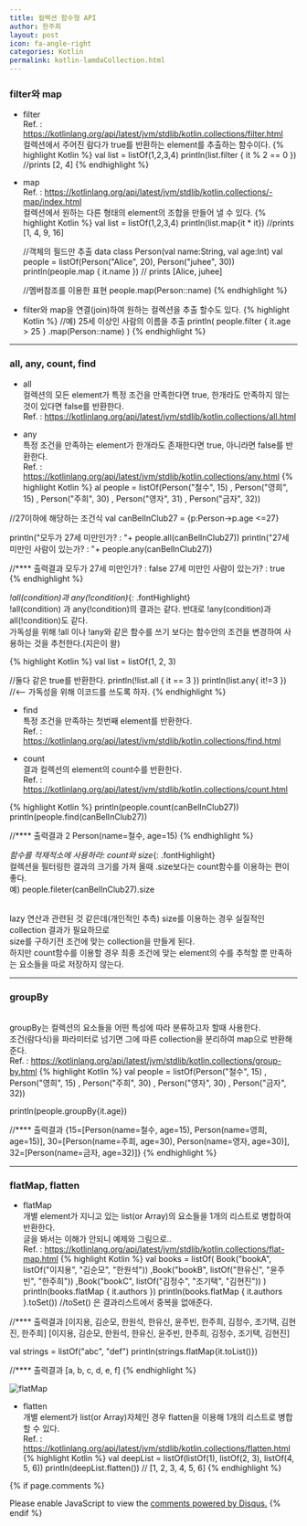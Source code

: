 ```yaml
---
title: 컬렉션 함수형 API
author: 한주희
layout: post
icon: fa-angle-right
categories: Kotlin
permalink: kotlin-lamdaCollection.html
---
```


### filter와 map
* filter
<br>Ref. : https://kotlinlang.org/api/latest/jvm/stdlib/kotlin.collections/filter.html
<br>컬렉션에서 주어진 람다가 true를 반환하는 element를 추출하는 함수이다.
{% highlight Kotlin %}
val list = listOf(1,2,3,4)
println(list.filter { it % 2 == 0 }) //prints [2, 4]
{% endhighlight %}

* map
<br>Ref. : https://kotlinlang.org/api/latest/jvm/stdlib/kotlin.collections/-map/index.html
<br>컬렉션에서 원하는 다른 형태의 element의 조합을 만들어 낼 수 있다.
{% highlight Kotlin %}
  val list = listOf(1,2,3,4)
  println(list.map{it * it}) //prints [1, 4, 9, 16]

  //객체의 필드만 추출
  data class Person(val name:String, val age:Int)
  val people = listOf(Person("Alice", 20), Person("juhee", 30))
  println(people.map { it.name })  // prints [Alice, juhee]

  //멤버참조를 이용한 표현
  people.map(Person::name)
{% endhighlight %}

* filter와 map을 연결(join)하여 원하는 컬렉션을 추출 할수도 있다.
{% highlight Kotlin %}
//예) 25세 이상인 사람의 이름을 추출
println(
      people.filter { it.age > 25 }
              .map(Person::name)
)
{% endhighlight %}


---
### all, any, count, find
* all
<br>컬렉션의 모든 element가 특정 조건을 만족한다면 true, 한개라도 만족하지 않는 것이 있다면 false를 반환한다.
<br>Ref. : https://kotlinlang.org/api/latest/jvm/stdlib/kotlin.collections/all.html

* any
<br>특정 조건을 만족하는 element가 한개라도 존재한다면 true, 아니라면 false를 반환한다.
<br>Ref. : https://kotlinlang.org/api/latest/jvm/stdlib/kotlin.collections/any.html
{% highlight Kotlin %}
al people = listOf(Person("철수", 15)
        , Person("영희", 15)
        , Person("주희", 30)
        , Person("영자", 31)
        , Person("금자", 32))

//27이하에 해당하는 조건식
val canBelInClub27 =  {p:Person->p.age <=27}

println("모두가 27세 미만인가? : "+ people.all(canBelInClub27))
println("27세 미만인 사람이 있는가? : "+ people.any(canBelInClub27))


//**** 출력결과
모두가 27세 미만인가? : false
27세 미만인 사람이 있는가? : true
{% endhighlight %}

*!all(condition)과 any(!condition)*{: .fontHighlight}
<br>!all(condition) 과 any(!condition)의 결과는 같다. 반대로 !any(condition)과 all(!condition)도 같다.
<br>가독성을 위해 !all  이나 !any와 같은 함수를 쓰기 보다는 함수안의 조건을 변경하여 사용하는 것을 추천한다.(지은이 왈)

{% highlight Kotlin %}
val list = listOf(1, 2, 3)

//둘다 같은 true를 반환한다.
println(!list.all { it == 3 })
println(list.any{ it!=3 })  //<-- 가독성을 위해 이코드를 쓰도록 하자.
{% endhighlight %}


* find
<br>특정 조건을 만족하는 첫번째 element를 반환한다.
<br>Ref. : https://kotlinlang.org/api/latest/jvm/stdlib/kotlin.collections/find.html

* count
<br>결과 컬렉션의 element의 count수를 반환한다.
<br>Ref. : https://kotlinlang.org/api/latest/jvm/stdlib/kotlin.collections/count.html

{% highlight Kotlin %}
println(people.count(canBelInClub27))
println(people.find(canBelInClub27))

//****  출력결과
2
Person(name=철수, age=15)
{% endhighlight %}

*함수를 적재적소에 사용하라: count와 size*{: .fontHighlight}
<br>컬렉션을 필터링한 결과의 크기를 가져 올때 .size보다는 count함수를 이용하는 편이 좋다.
<br>예) people.fileter(canBelInClub27).size

<span class="fontHighlight2"><br>lazy 연산과 관련된 것 같은데(개인적인 추측) size를 이용하는 경우 실질적인 collection 결과가 필요하므로
<br>size를 구하기전 조건에 맞는 collection을 만들게 된다.
<br>하지만 count함수를 이용할 경우 최종 조건에 맞는 element의 수를 추척할 뿐 만족하는 요소들을 따로 저장하지 않는다.</span>

---
### groupBy
<br>groupBy는 컬렉션의 요소들을 어떤 특성에 따라 분류하고자 할때 사용한다.
<br>조건(람다식)을 파라미터로 넘기면 그에 따른 collection을 분리하여 map으로 반환해 준다.   
Ref. : https://kotlinlang.org/api/latest/jvm/stdlib/kotlin.collections/group-by.html
{% highlight Kotlin %}
val people = listOf(Person("철수", 15)
        , Person("영희", 15)
        , Person("주희", 30)
        , Person("영자", 30)
        , Person("금자", 32))

println(people.groupBy{it.age})


//****  출력결과
{15=[Person(name=철수, age=15), Person(name=영희, age=15)],
30=[Person(name=주희, age=30), Person(name=영자, age=30)],
32=[Person(name=금자, age=32)]}
{% endhighlight %}

---
### flatMap, flatten
* flatMap
<br>개별 element가 지니고 있는 list(or Array)의 요소들을 1개의 리스트로 병합하여 반환한다.
<br>글을 봐서는 이해가 안되니 예제와 그림으로..
<br>Ref. : https://kotlinlang.org/api/latest/jvm/stdlib/kotlin.collections/flat-map.html
{% highlight Kotlin %}
val books = listOf(
        Book("bookA", listOf("이지용", "김순모", "한원석"))
        ,Book("bookB", listOf("한유신", "윤주빈", "한주희"))
        ,Book("bookC", listOf("김정수", "조기택", "김현진"))
)
println(books.flatMap { it.authors })
println(books.flatMap { it.authors }.toSet()) //toSet() 은 결과리스트에서 중복을 없애준다.

//****  출력결과
[이지용, 김순모, 한원석, 한유신, 윤주빈, 한주희, 김정수, 조기택, 김현진, 한주희]
[이지용, 김순모, 한원석, 한유신, 윤주빈, 한주희, 김정수, 조기택, 김현진]


val strings = listOf("abc", "def")
println(strings.flatMap{it.toList()})

//****  출력결과
[a, b, c, d, e, f]
{% endhighlight %}

![flatMap]({{site.baseurl}}/assets/images/kotlin/flatMap.jpg)

* flatten
<br>개별 element가 list(or Array)자체인 경우 flatten을 이용해 1개의 리스트로 병합할 수 있다.
<br>Ref. : https://kotlinlang.org/api/latest/jvm/stdlib/kotlin.collections/flatten.html
{% highlight Kotlin %}
val deepList = listOf(listOf(1), listOf(2, 3), listOf(4, 5, 6))
println(deepList.flatten()) // [1, 2, 3, 4, 5, 6]
{% endhighlight %}

{% if page.comments %}

<div id="disqus_thread"></div>
<script>

/**
*  RECOMMENDED CONFIGURATION VARIABLES: EDIT AND UNCOMMENT THE SECTION BELOW TO INSERT DYNAMIC VALUES FROM YOUR PLATFORM OR CMS.
*  LEARN WHY DEFINING THESE VARIABLES IS IMPORTANT: https://disqus.com/admin/universalcode/#configuration-variables*/
/*
var disqus_config = function () {
this.page.url = PAGE_URL;  // Replace PAGE_URL with your page's canonical URL variable
this.page.identifier = PAGE_IDENTIFIER; // Replace PAGE_IDENTIFIER with your page's unique identifier variable
};
*/
(function() { // DON'T EDIT BELOW THIS LINE
var d = document, s = d.createElement('script');
s.src = 'https://juhee-studynote.disqus.com/embed.js';
s.setAttribute('data-timestamp', +new Date());
(d.head || d.body).appendChild(s);
})();
</script>
<noscript>Please enable JavaScript to view the <a href="https://disqus.com/?ref_noscript">comments powered by Disqus.</a></noscript>
{% endif %}
